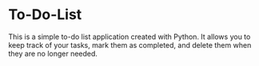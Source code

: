 # To-Do-List
This is a simple to-do list application created with Python. It allows you to keep track of your tasks, mark them as completed, and delete them when they are no longer needed.
